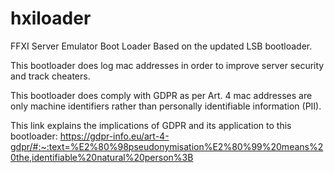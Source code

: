 # hxiloader
FFXI Server Emulator Boot Loader
Based on the updated LSB bootloader.

This bootloader does log mac addresses in order to improve server security and track cheaters.

This bootloader does comply with GDPR as per Art. 4 mac addresses are only machine identifiers rather than personally identifiable information (PII).

This link explains the implications of GDPR and its application to this bootloader: https://gdpr-info.eu/art-4-gdpr/#:~:text=%E2%80%98pseudonymisation%E2%80%99%20means%20the,identifiable%20natural%20person%3B
